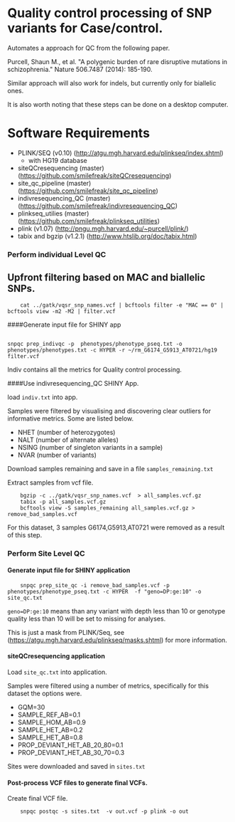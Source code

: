 # Quality control processing of SNP variants for Case/control.

Automates a approach for QC from the following paper.

Purcell, Shaun M., et al. "A polygenic burden of rare disruptive mutations in schizophrenia." Nature 506.7487 (2014): 185-190.

Similar approach will also work for indels, but currently only for biallelic ones. 

It is also worth noting that these steps can be done on a desktop computer. 

# Software Requirements

- PLINK/SEQ (v0.10) (http://atgu.mgh.harvard.edu/plinkseq/index.shtml)
    - with HG19 database
- siteQCresequencing (master) (https://github.com/smilefreak/siteQCresequencing)
- site_qc_pipeline (master) (https://github.com/smilefreak/site_qc_pipeline)
- indivresequencing_QC (master) (https://github.com/smilefreak/indivresequencing_QC)
- plinkseq\_utilies (master) (https://github.com/smilefreak/plinkseq_utilities)
- plink (v1.07) (http://pngu.mgh.harvard.edu/~purcell/plink/)
- tabix and bgzip (v1.2.1) (http://www.htslib.org/doc/tabix.html)


### Perform individual Level QC

## Upfront filtering based on MAC and biallelic SNPs.

```
    cat ../gatk/vqsr_snp_names.vcf | bcftools filter -e "MAC == 0" | bcftools view -m2 -M2 | filter.vcf
```

####Generate input file for SHINY app

```

snpqc prep_indivqc -p  phenotypes/phenotype_pseq.txt -o phenotypes/phenotypes.txt -c HYPER -r ~/rm_G6174_G5913_AT0721/hg19 filter.vcf

```

Indiv contains all the metrics for Quality control processing.

####Use indivresequencing_QC SHINY App.

load ```indiv.txt``` into app.

Samples were filtered by visualising and discovering clear outliers for informative metrics. Some are listed below. 
- NHET (number of heterozygotes)
- NALT (number of alternate alleles)
- NSING (number of singleton variants in a sample)
- NVAR (number of variants)

Download samples remaining and save in a file ```samples_remaining.txt``` 

Extract samples from vcf file. 

```
    bgzip -c ../gatk/vqsr_snp_names.vcf  > all_samples.vcf.gz
    tabix -p all_samples.vcf.gz
    bcftools view -S samples_remaining all_samples.vcf.gz > remove_bad_samples.vcf
```

For this dataset, 3 samples G6174,G5913,AT0721 were removed as a result of this step.

### Perform Site Level QC

#### Generate input file for SHINY application

```
    snpqc prep_site_qc -i remove_bad_samples.vcf -p phenotypes/phenotype_pseq.txt -c HYPER  -f "geno=DP:ge:10" -o site_qc.txt 

```


```geno=DP:ge:10``` means than any variant with depth less than 10 or genotype quality less than 10 will be set to missing for analyses. 

This is just a mask from PLINK/Seq, see (https://atgu.mgh.harvard.edu/plinkseq/masks.shtml) for more information.

#### siteQCresequencing application

Load ```site_qc.txt``` into application.

Samples were filtered using a number of metrics, specifically for this dataset the options were.

- GQM=30
- SAMPLE_REF_AB=0.1 
- SAMPLE_HOM_AB=0.9
- SAMPLE_HET_AB=0.2
- SAMPLE_HET_AB=0.8
- PROP_DEVIANT_HET_AB_20_80=0.1
- PROP_DEVIANT_HET_AB_30_70=0.3

Sites were downloaded and saved in ```sites.txt```


#### Post-process VCF files to generate final VCFs.

Create final VCF file.

```
    snpqc postqc -s sites.txt  -v out.vcf -p plink -o out 
```

